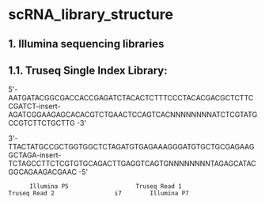 # scRNA_library_structure

## 1. Illumina sequencing libraries

## 1.1. Truseq Single Index Library:
5'- AATGATACGGCGACCACCGAGATCTACACTCTTTCCCTACACGACGCTCTTCCGATCT-insert-AGATCGGAAGAGCACACGTCTGAACTCCAGTCACNNNNNNNNATCTCGTATGCCGTCTTCTGCTTG -3'

3'- TTACTATGCCGCTGGTGGCTCTAGATGTGAGAAAGGGATGTGCTGCGAGAAGGCTAGA-insert-TCTAGCCTTCTCGTGTGCAGACTTGAGGTCAGTGNNNNNNNNTAGAGCATACGGCAGAAGACGAAC -5'

          Illumina P5                   Truseq Read 1                        Truseq Read 2                 i7        Illumina P7
